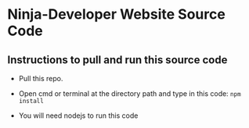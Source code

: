 # Ninja-Developer Website Source Code 

## Instructions to pull and run this source code 

+ Pull this repo.
+ Open cmd or terminal at the directory path and type in this code: 
 ``` npm install ```

+ You will need nodejs to run this code 